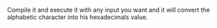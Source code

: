Compile it and execute it with any input you want and it will convert the alphabetic character into his hexadecimals value.
